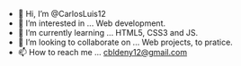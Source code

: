 - 👋 Hi, I’m @CarlosLuis12
- 👀 I’m interested in ... Web development.
- 🌱 I’m currently learning ... HTML5, CSS3 and JS.
- 💞️ I’m looking to collaborate on ... Web projects, to pratice.
- 📫 How to reach me ... cbldeny12@gmail.com
